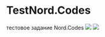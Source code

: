 # TestNord.Codes
тестовое задание  Nord.Codes
<a href="https://codeclimate.com/github/adm1341/TestNord.Codes/maintainability"><img src="https://api.codeclimate.com/v1/badges/cbae9850aef3f7a29516/maintainability" /></a>
<a href="https://codeclimate.com/github/adm1341/TestNord.Codes/test_coverage"><img src="https://api.codeclimate.com/v1/badges/cbae9850aef3f7a29516/test_coverage" /></a>